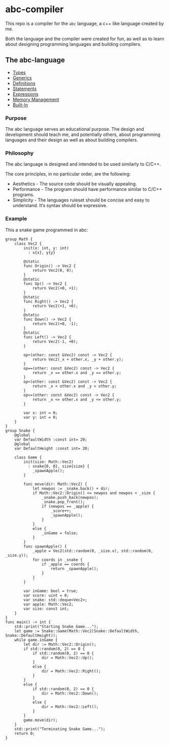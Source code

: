 # abc-compiler
This repo is a compiler for the `abc` language, a c++ like language created by me.

Both the language and the compiler were created for fun, as well as to learn about designing programming languages and building compilers.

## The abc-language

- [Types](spec/Types.md)
- [Generics](spec/Generics.md)
- [Definitions](spec/Definitions.md)
- [Statements](spec/Statements.md)
- [Expressions](spec/Expressions.md)
- [Memory Management](spec/Memory%20Management.md)
- [Built-In](spec/Built-In.md)

### Purpose
The abc language serves an educational purpose. The design and development should teach me, and potentially others, about programming languages and their design as well as about building compilers.

### Philosophy
The abc language is designed and intended to be used similarly to C/C++.

The core principles, in no particular order, are the following:
- Aesthetics - The source code should be visually appealing.
- Performance -  The program should have performance similar to C/C++ programs.
- Simplicity - The languages ruleset should be concise and easy to understand. It‘s syntax should be expressive.

### Example
This a snake game programmed in abc:
```
group Math {
    class Vec2 {
        init(x: int, y: int)
          : x{x}, y{y}

        @static
        func Origin() -> Vec2 {
            return Vec2(0, 0);
        }
        @static
        func Up() -> Vec2 {
            return Vec2(+0, +1);
        }
        @static
        func Right() -> Vec2 {
            return Vec2(+1, +0);
        }
        @static
        func Down() -> Vec2 {
            return Vec2(+0, -1);
        }
        @static
        func Left() -> Vec2 {
            return Vec2(-1, +0);
        }

        op+(other: const &Vec2) const -> Vec2 {
            return Vec2(_x + other.x, _y + other.y);
        }
        op==(other: const &Vec2) const -> Vec2 {
            return _x == other.x and _y == other.y;
        }
        op<(other: const &Vec2) const -> Vec2 {
            return _x < other.x and _y < other.y;
        }
        op<=(other: const &Vec2) const -> Vec2 {
            return _x <= other.x and _y <= other.y;
        }

        var x: int = 0;
        var y: int = 0;
    }
}
group Snake {
    @global
    var DefaultWidth :const int= 20;
    @global
    var DefaultHeight :const int= 20;

    class Game {
        init(size: Math::Vec2)
          : snake{0, 0}, size{size} {
            _spawnApple();
        }

        func move(dir: Math::Vec2) {
            let newpos := _snake.back() + dir;
            if Math::Vec2::Origin() <= newpos and newpos < _size {
                _snake.push_back(newpos);
                _snake.pop_front();
                if (newpos == _apple) {
                    _score++;
                    _spawnApple();
                }
            }
            else {
                _inGame = false;
            }
        }
        func spawnApple() {
            _apple = Vec2(std::random(0, _size.x), std::random(0, _size.y));
            for coords in _snake {
                if _apple == coords {
                    return _spawnApple();
                }
            }
        }

        var inGame: bool = true;
        var score: uint = 0;
        var snake: std::deque<Vec2>;
        var apple: Math::Vec2;
        var size: const int;
    }
}
func main() -> int {
    std::print("Starting Snake Game...");
    let game := Snake::Game(Math::Vec2(Snake::DefaultWidth, Snake::DefaultHeight));
    while game.inGame {
        let dir := Math::Vec2::Origin();
        if std::random(0, 2) == 0 {
            if std::random(0, 2) == 0 {
                dir = Math::Vec2::Up();
            }
            else {
                dir = Math::Vec2::Right();
            }
        }
        else {
            if std::random(0, 2) == 0 {
                dir = Math::Vec2::Down();
            }
            else {
                dir = Math::Vec2::Left();
            }
        }
        game.move(dir);
    }
    std::print("Terminating Snake Game...");
    return 0;
}
```